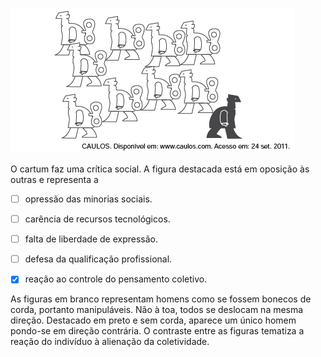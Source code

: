 

![](5f841186-e1c3-48e3-f7a1-e5ef1155b345.png)

O cartum faz uma crítica social. A figura destacada está em oposição às outras e representa a



- [ ] opressão das minorias sociais.
- [ ] carência de recursos tecnológicos.
- [ ] falta de liberdade de expressão.
- [ ] defesa da qualificação profissional.
- [x] reação ao controle do pensamento coletivo.


As figuras em branco representam homens como se fossem bonecos de corda, portanto manipuláveis. Não à toa, todos se deslocam na mesma direção. Destacado em preto e sem corda, aparece um único homem pondo-se em direção contrária. O contraste entre as figuras tematiza a reação do indivíduo à alienação da coletividade.
